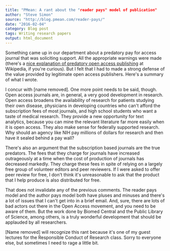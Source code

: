 ```yaml
---
title: "PMean: A rant about the "reader pays" model of publication"
author: "Steve Simon"
source: "http://blog.pmean.com/reader-pays/"
date: "2016-02-04"
category: Blog post
tags: Writing research papers
output: html_document
---
```


Something came up in our department about a predatory pay for access
journal that was soliciting support. All the appropriate warnings were
made (there's a [nice explanation of predatory open access
publishing](https://en.wikipedia.org/wiki/Predatory_open_access_publishing)
at Wikipedia, if you're curious). But I felt that I had to made a strong
defense of the value provided by legitimate open access publishers.
Here's a summary of what I wrote.

<!---More--->

I concur with \[name removed\]. One more point needs to be said, though.
Open access journals are, in general, a very good development in
research. Open access broadens the availability of research for patients
studying their own disease, physicians in developing countries who can't
afford the subscription fees of most journals, and high school students
who want a taste of medical research. They provide a new opportunity for
text analytics, because you can mine the relevant literature far more
easily when it is open access. They also make sense for federally
supported research. Why should an agency like NIH pay millions of
dollars for research and then have it sealed behind a pay wall?

There's also an argument that the subscription based journals are the
true predators. The fees that they charge for journals have increased
outrageously at a time when the cost of production of journals has
decreased markedly. They charge these fees in spite of relying on a
largely free group of volunteer editors and peer reviewers. If I were
asked to offer peer review for free, I don't think it's unreasonable to
ask that the product that I help produce is also distributed for free.

That does not invalidate any of the previous comments. The reader pays
model and the author pays model both have pluses and minuses and there's
a lot of issues that I can't get into in a brief email. And, sure, there
are lots of bad actors out there in the Open Access movement, and you
need to be aware of them. But the work done by Biomed Central and the
Public Library of Science, among others, is a truly wonderful
development that should be applauded by all researchers.

\[Name removed\] will recognize this rant because it's one of my guest
lectures for the Responsible Conduct of Research class. Sorry to
everyone else, but sometimes I need to rage a little bit.


